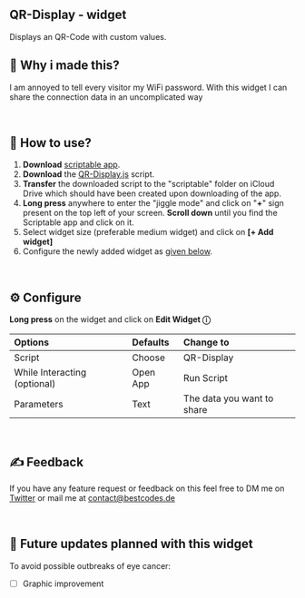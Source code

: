 ## QR-Display - widget
Displays an QR-Code with custom values.
<br/>

## 🙇 Why i made this?
I am annoyed to tell every visitor my WiFi password. With this widget I can share the connection data in an uncomplicated way   

<br/>

## 📖 How to use?
1. **Download** [scriptable app](https://apps.apple.com/in/app/scriptable/id1405459188).
2. **Download** the [QR-Display.js](./qr-widget.js) script.
3. **Transfer** the downloaded script to the "scriptable" folder on iCloud Drive which should have been created upon downloading of the app.
4. **Long press** anywhere to enter the "jiggle mode" and click on "**+**" sign present on the top left of your screen. **Scroll down** until you find the Scriptable app and click on it.
5. Select widget size (preferable medium widget) and click on **[+ Add widget]**
6. Configure the newly added widget as [given below](#️-configure).  

<br/>

## ⚙️ Configure
**Long press** on the widget and click on **Edit Widget ⓘ**

| Options        | Defaults |  Change to |      
| :------------- |:------------- |:-------------|
| Script     | Choose | QR-Display|
| While Interacting (optional)  | Open App | Run Script |
| Parameters | Text | The data you want to share |

<br/>

## ✍️ Feedback
If you have any feature request or feedback on this feel free to DM me on [Twitter](https://twitter.com/dev_drewop) or mail me at <contact@bestcodes.de>

<br/>

## 🔮 Future updates planned with this widget
To avoid possible outbreaks of eye cancer:
- [ ] Graphic improvement
